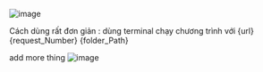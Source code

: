![image](https://github.com/TranDat1114/CSharp-Donace-Load-Test-Tool/assets/88397960/f48c51f8-20d1-4ff0-be40-3eecbde28cbc)

Cách dùng rất đơn giản : dùng terminal chạy chương trình với {url} {request_Number} {folder_Path}

add more thing
![image](https://github.com/TranDat1114/CSharp-Donace-Load-Test-Tool/assets/88397960/b2a7c32f-5cff-4ad8-873e-c3296ebf674c)

